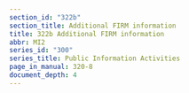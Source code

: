 ```yaml
---
section_id: "322b"
section_title: Additional FIRM information
title: 322b Additional FIRM information
abbr: MI2
series_id: "300"
series_title: Public Information Activities
page_in_manual: 320-8
document_depth: 4
---
```

